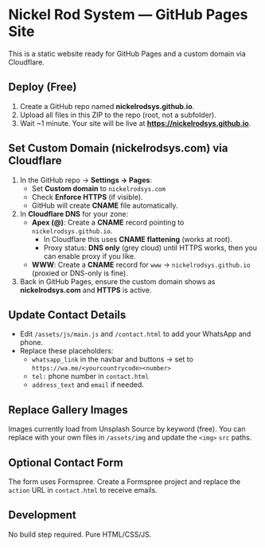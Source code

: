 
# Nickel Rod System — GitHub Pages Site

This is a static website ready for GitHub Pages and a custom domain via Cloudflare.

## Deploy (Free)
1. Create a GitHub repo named **nickelrodsys.github.io**.
2. Upload all files in this ZIP to the repo (root, not a subfolder).
3. Wait ~1 minute. Your site will be live at **https://nickelrodsys.github.io**.

## Set Custom Domain (nickelrodsys.com) via Cloudflare
1. In the GitHub repo → **Settings → Pages**:
   - Set **Custom domain** to `nickelrodsys.com`
   - Check **Enforce HTTPS** (if visible).
   - GitHub will create **CNAME** file automatically.
2. In **Cloudflare DNS** for your zone:
   - **Apex (@)**: Create a **CNAME** record pointing to `nickelrodsys.github.io`.
     - In Cloudflare this uses **CNAME flattening** (works at root).
     - Proxy status: **DNS only** (grey cloud) until HTTPS works, then you can enable proxy if you like.
   - **WWW**: Create a **CNAME** record for `www` → `nickelrodsys.github.io` (proxied or DNS-only is fine).
3. Back in GitHub Pages, ensure the custom domain shows as **nickelrodsys.com** and **HTTPS** is active.

## Update Contact Details
- Edit `/assets/js/main.js` and `/contact.html` to add your WhatsApp and phone.
- Replace these placeholders:
  - `whatsapp_link` in the navbar and buttons → set to `https://wa.me/<yourcountrycode><number>`
  - `tel:` phone number in `contact.html`
  - `address_text` and `email` if needed.

## Replace Gallery Images
Images currently load from Unsplash Source by keyword (free). You can replace with your own files in `/assets/img` and update the `<img>` `src` paths.

## Optional Contact Form
The form uses Formspree. Create a Formspree project and replace the `action` URL in `contact.html` to receive emails.

## Development
No build step required. Pure HTML/CSS/JS.
